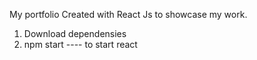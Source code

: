 My portfolio Created with React Js to showcase my work.

 <!-- Steps to use it -->
 1. Download dependensies
 2. npm start ---- to start react